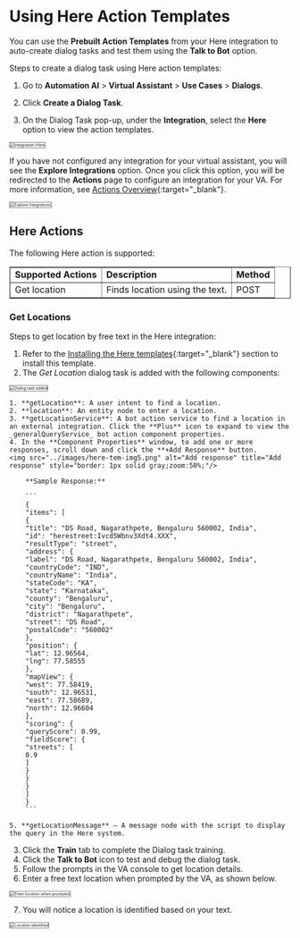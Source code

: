 # Using Here Action Templates

You can use the **Prebuilt Action Templates** from your Here integration to auto-create dialog tasks and test them using the **Talk to Bot** option.

Steps to create a dialog task using Here action templates:

1. Go to **Automation AI** > **Virtual Assistant** > **Use Cases** > **Dialogs**.
2. Click **Create a Dialog Task**.  


3. On the Dialog Task pop-up, under the **Integration**, select the **Here** option to view the action templates.  
<img src="../images/here-action-img11-tem-img2.png" alt="Integration-Here" title="Integration-Here" style="border: 1px solid gray;zoom:50%;"/>



If you have not configured any integration for your virtual assistant, you will see the **Explore Integrations** option. Once you click this option, you will be redirected to the **Actions** page to configure an integration for your VA. For more information, see [Actions Overview](../../actions){:target="_blank"}.


  <img src="../images/here-tem-img3.png" alt="Explore Integrations" title="Explore Integrations" style="border: 1px solid gray;zoom:50%;"/>


## Here Actions 

The following Here action is supported:


<table border="1">
  <tr>
   <td><strong>Supported Actions</strong>
   </td>
   <td><strong>Description</strong>
   </td>
   <td><strong>Method</strong>
   </td>
  </tr>
  <tr>
   <td>Get location
   </td>
   <td>Finds location using the text.
   </td>
   <td>POST
   </td>
  </tr>
</table>



### Get Locations 

Steps to get location by free text in the Here integration:

1. Refer to the [Installing the Here templates](../configuring-the-here-action/#step-2-install-the-here-action-templates){:target="_blank"} section to install this template.
2. The _Get Location_ dialog task is added with the following components:
<img src="../images/here-action-img12-tem-img4.png" alt="Dialog task added" title="Dialog task added" style="border: 1px solid gray;zoom:50%;"/>

    1. **getLocation**: A user intent to find a location.
    2. **location**: An entity node to enter a location.
    3. **getLocationService**: A bot action service to find a location in an external integration. Click the **Plus** icon to expand to view the _generalQueryService_ bot action component properties.
    4. In the **Component Properties** window, to add one or more responses, scroll down and click the **+Add Response** button.  
    <img src="../images/here-tem-img5.png" alt="Add response" title="Add response" style="border: 1px solid gray;zoom:50%;"/>  

        **Sample Response:**

        ```
        {
        "items": [
        {
        "title": "DS Road, Nagarathpete, Bengaluru 560002, India",
        "id": "herestreet:Ivcd5Wbnv3Xdt4.XXX",
        "resultType": "street",
        "address": {
        "label": "DS Road, Nagarathpete, Bengaluru 560002, India",
        "countryCode": "IND",
        "countryName": "India",
        "stateCode": "KA",
        "state": "Karnataka",
        "county": "Bengaluru",
        "city": "Bengaluru",
        "district": "Nagarathpete",
        "street": "DS Road",
        "postalCode": "560002"
        },
        "position": {
        "lat": 12.96564,
        "lng": 77.58555
        },
        "mapView": {
        "west": 77.58419,
        "south": 12.96531,
        "east": 77.58689,
        "north": 12.96604
        },
        "scoring": {
        "queryScore": 0.99,
        "fieldScore": {
        "streets": [
        0.9
        ]
        }
        }
        }
        ]
        }
        ```

    5. **getLocationMessage** – A message node with the script to display the query in the Here system.

3. Click the **Train** tab to complete the Dialog task training.
4. Click the **Talk to Bot** icon to test and debug the dialog task.
5. Follow the prompts in the VA console to get location details.
6. Enter a free text location when prompted by the VA, as shown below.  
<img src="../images/here-tem-img6.png" alt="Enter location when prompted" title="Enter location when prompted" style="border: 1px solid gray;zoom:50%;"/>

7. You will notice a location is identified based on your text.  
<img src="../images/here-tem-img7.png" alt="Location identified" title="Location identified" style="border: 1px solid gray;zoom:50%;"/>
